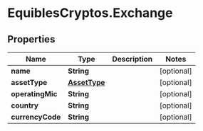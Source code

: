 # EquiblesCryptos.Exchange

## Properties
Name | Type | Description | Notes
------------ | ------------- | ------------- | -------------
**name** | **String** |  | [optional] 
**assetType** | [**AssetType**](AssetType.md) |  | [optional] 
**operatingMic** | **String** |  | [optional] 
**country** | **String** |  | [optional] 
**currencyCode** | **String** |  | [optional] 
